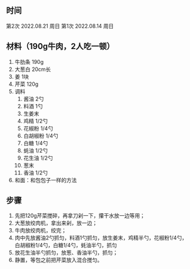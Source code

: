 ## 时间
第2次 2022.08.21 周日
第1次 2022.08.14 周日

## 材料（190g牛肉，2人吃一顿）
1. 牛肋条 190g
2. 大葱白 20cm长
3. 姜 1块
4. 芹菜 120g
5. 调料
   1. 酱油 2勺
   2. 料酒 1勺
   3. 生姜末
   4. 鸡精 1/2勺
   5. 花椒粉 1/4勺
   6. 白胡椒粉 1/4勺
   7. 白糖 1/4勺
   8. 蚝油 1/2勺
   9. 花生油 1/2勺
   10. 葱末
   11. 香油 1/2勺
6. 和面：和包包子一样的方法

## 步骤
1. 先把120g芹菜搅碎，再拿刀剁一下，攥干水放一边等用；
2. 大葱放绞肉机，拿出来剁，放一边；
3. 牛肉放绞肉机，绞完；
4. 肉中先放酱油2勺抓匀，料酒1勺抓匀，放生姜末，鸡精半勺，花椒粉1/4勺，白胡椒粉1/4勺，白糖1/4勺，蚝油半勺，抓匀
5. 放花生油半勺抓匀，放葱、香油半勺，抓匀；
6. 静置，等包之前把芹菜放入混合搅匀。